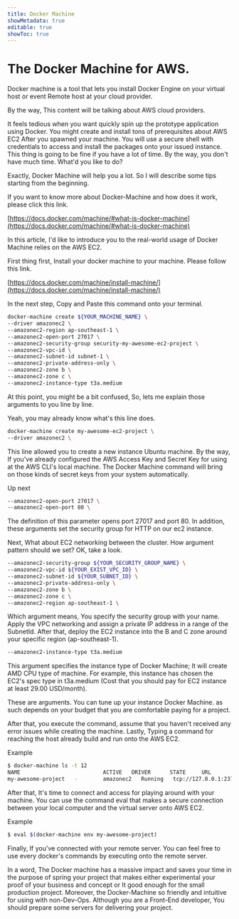 ```yaml
---
title: Docker Machine
showMetadata: true
editable: true
showToc: true
---
```


# The Docker Machine for AWS.

Docker machine is a tool that lets you install Docker Engine on your virtual host or event Remote host at your cloud provider.

By the way, This content will be talking about AWS cloud providers.

It feels tedious when you want quickly spin up the prototype application using Docker. You might create and install tons of prerequisites about AWS EC2 After you spawned your machine. You will use a secure shell with credentials to access and install the packages onto your issued instance. This thing is going to be fine if you have a lot of time. By the way, you don't have much time. What'd you like to do?

Exactly, Docker Machine will help you a lot. So I will describe some tips starting from the beginning.

If you want to know more about Docker-Machine and how does it work, please click this link.

[https://docs.docker.com/machine/#what-is-docker-machine](https://docs.docker.com/machine/#what-is-docker-machine)

In this article, I'd like to introduce you to the real-world usage of Docker Machine relies on the AWS EC2.

First thing first, Install your docker machine to your machine. Please follow this link.

[https://docs.docker.com/machine/install-machine/](https://docs.docker.com/machine/install-machine/)

In the next step, Copy and Paste this command onto your terminal.

```sh
docker-machine create ${YOUR_MACHINE_NAME} \
--driver amazonec2 \
--amazonec2-region ap-southeast-1 \
--amazonec2-open-port 27017 \
--amazonec2-security-group security-my-awesome-ec2-project \
--amazonec2-vpc-id \
--amazonec2-subnet-id subnet-1 \
--amazonec2-private-address-only \
--amazonec2-zone b \
--amazonec2-zone c \
--amazonec2-instance-type t3a.medium
```

At this point, you might be a bit confused, So, lets me explain those arguments to you line by line.

Yeah, you may already know what's this line does.

```sh
docker-machine create my-awesome-ec2-project \
--driver amazonec2 \
```

This line allowed you to create a new instance Ubuntu machine. By the way, If you've already configured the AWS Access Key and Secret Key for using at the AWS CLI's local machine. The Docker Machine command will bring on those kinds of secret keys from your system automatically.

Up next

```sh
--amazonec2-open-port 27017 \
--amazonec2-open-port 80 \
```

The definition of this parameter opens port 27017 and port 80. In addition, these arguments set the security group for HTTP on our ec2 instance.

Next, What about EC2 networking between the cluster. How argument pattern should we set? OK, take a look.

```sh
--amazonec2-security-group ${YOUR_SECURITY_GROUP_NAME} \
--amazonec2-vpc-id ${YOUR_EXIST_VPC_ID} \
--amazonec2-subnet-id ${YOUR_SUBNET_ID} \
--amazonec2-private-address-only \
--amazonec2-zone b \
--amazonec2-zone c \
--amazonec2-region ap-southeast-1 \
```

Which argument means, You specify the security group with your name. Apply the VPC networking and assign a private IP address in a range of the SubnetId. After that, deploy the EC2 instance into the B and C zone around your specific region (ap-southeast-1).

```sh
--amazonec2-instance-type t3a.medium
```

This argument specifies the instance type of Docker Machine; It will create AMD CPU type of machine. For example, this instance has chosen the EC2's spec type in t3a.medium (Cost that you should pay for EC2 instance at least 29.00 USD/month).

These are arguments. You can tune up your instance Docker Machine. as such depends on your budget that you are comfortable paying for a project.

After that, you execute the command, assume that you haven't received any error issues while creating the machine. Lastly, Typing a command for reaching the host already build and run onto the AWS EC2.

Example

```sh
$ docker-machine ls -t 12
NAME                          ACTIVE   DRIVER      STATE     URL                     SWARM   DOCKER     ERRORS
my-awesome-project   -        amazonec2   Running   tcp://127.0.0.1:2376           v20.10.5
```

After that, It's time to connect and access for playing around with your machine. You can use the command eval that makes a secure connection between your local computer and the virtual server onto AWS EC2.

Example
```sh
$ eval $(docker-machine env my-awesome-project)
```

Finally, If you've connected with your remote server. You can feel free to use every docker's commands by executing onto the remote server.

In a word, The Docker machine has a massive impact and saves your time in the purpose of spring your project that makes either experimental your proof of your business and concept or It good enough for the small production project. Moreover, the Docker-Machine so friendly and intuitive for using with non-Dev-Ops. Although you are a Front-End developer, You should prepare some servers for delivering your project.
